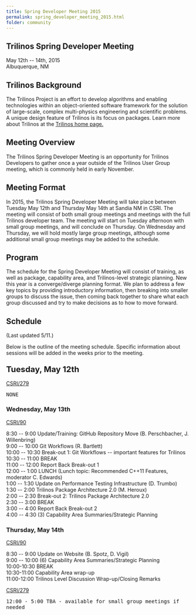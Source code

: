 ```yaml
---
title: Spring Developer Meeting 2015
permalink: spring_developer_meeting_2015.html
folder: community
---
```


## Trilinos Spring Developer Meeting  
May 12th -- 14th, 2015  
Albuquerque, NM

## Trilinos Background

The Trilinos Project is an effort to develop algorithms and enabling technologies within an object-oriented software framework for the solution of large-scale, complex multi-physics engineering and scientific problems. A unique design feature of Trilinos is its focus on packages. Learn more about Trilinos at the [Trilinos home page.](http://trilinos.org/ "Trilinos Home Page")

## Meeting Overview

The Trilinos Spring Developer Meeting is an opportunity for Trilinos Developers to gather once a year outside of the Trilinos User Group meeting, which is commonly held in early November.

## Meeting Format

In 2015, the Trilinos Spring Developer Meeting will take place between Tuesday May 12th and Thursday May 14th at Sandia NM in CSRI. The meeting will consist of both small group meetings and meetings with the full Trilinos developer team. The meeting will start on Tuesday afternoon with small group meetings, and will conclude on Thursday. On Wednesday and Thursday, we will hold mostly large group meetings, although some additional small group meetings may be added to the schedule.

## Program

The schedule for the Spring Developer Meeting will consist of training, as well as package, capability area, and Trilinos-level strategic planning. New this year is a converge/diverge planning format. We plan to address a few key topics by providing introductory information, then breaking into smaller groups to discuss the issue, then coming back together to share what each group discussed and try to make decisions as to how to move forward.

## Schedule

(Last updated 5/11.)

Below is the outline of the meeting schedule. Specific information about sessions will be added in the weeks prior to the meeting.

### <span style="font-size: 22px; font-weight: bold;">Tuesday, May 12th</span>

<span style="text-decoration: underline;">CSRI/279</span>

<tt>NONE</tt>

### Wednesday, May 13th

<span style="text-decoration: underline;">CSRI/90</span>

8:30 -- 9:00 Update/Training: GitHub Repository Move (B. Perschbacher, J. Willenbring)  
9:00 -- 10:00 Git Workflows (R. Bartlett)  
10:00 -- 10:30 Break-out 1: Git Workflows -- important features for Trilinos  
10:30 -- 11:00 BREAK  
11:00 -- 12:00 Report Back Break-out 1  
12:00 -- 1:00 LUNCH (Lunch topic: Recommended C++11 Features, moderator C. Edwards)  
1:00 -- 1:30 Update on Performance Testing Infrastructure (D. Trumbo)  
1:30 -- 2:00 Trilinos Package Architecture 2.0 (M. Heroux)  
2:00 -- 2:30 Break-out 2: Trilinos Package Architecture 2.0  
2:30 -- 3:00 BREAK  
3:00 -- 4:00 Report Back Break-out 2  
4:00 -- 4:30 (3) Capability Area Summaries/Strategic Planning

### Thursday, May 14th

<span style="text-decoration: underline;">CSRI/90</span>

8:30 -- 9:00 Update on Website (B. Spotz, D. Vigil)  
9:00 -- 10:00 (6) Capability Area Summaries/Strategic Planning  
10:00-10:30 BREAK  
10:30-11:00 Capability Area wrap-up  
11:00-12:00 Trilinos Level Discussion Wrap-up/Closing Remarks

<span style="text-decoration: underline;">CSRI/279</span>

<tt>12:00 - 5:00 TBA - available for small group meetings if needed</tt>